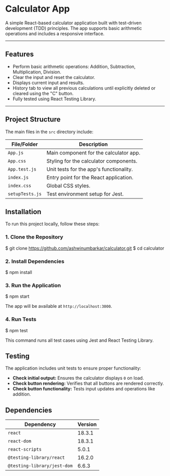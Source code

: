 # Calculator App

A simple React-based calculator application built with test-driven development (TDD) principles. The app supports basic arithmetic operations and includes a responsive interface.

---

## **Features**
- Perform basic arithmetic operations: Addition, Subtraction, Multiplication, Division.
- Clear the input and reset the calculator.
- Displays current input and results.
- History tab to view all previous calculations until explicitly deleted or cleared using the "C" button.
- Fully tested using React Testing Library.

---

## **Project Structure**

The main files in the `src` directory include:

| File/Folder       | Description                                |
|-------------------|--------------------------------------------|
| `App.js`          | Main component for the calculator app.     |
| `App.css`         | Styling for the calculator components.     |
| `App.test.js`     | Unit tests for the app's functionality.    |
| `index.js`        | Entry point for the React application.     |
| `index.css`       | Global CSS styles.                        |
| `setupTests.js`   | Test environment setup for Jest.           |



## **Installation**

To run this project locally, follow these steps:

### 1. Clone the Repository

$ git clone https://github.com/ashwinumbarkar/calculator.git
$ cd calculator


### 2. Install Dependencies

$ npm install


### 3. Run the Application

$ npm start

The app will be available at `http://localhost:3000`.

### 4. Run Tests

$ npm test

This command runs all test cases using Jest and React Testing Library.


## **Testing**
The application includes unit tests to ensure proper functionality:

- **Check initial output:** Ensures the calculator displays `0` on load.
- **Check button rendering:** Verifies that all buttons are rendered correctly.
- **Check button functionality:** Tests input updates and operations like addition.



## **Dependencies**

| Dependency                | Version |
|---------------------------|---------|
| `react`                   | 18.3.1  |
| `react-dom`               | 18.3.1  |
| `react-scripts`           | 5.0.1   |
| `@testing-library/react`  | 16.2.0  |
| `@testing-library/jest-dom` | 6.6.3 |

